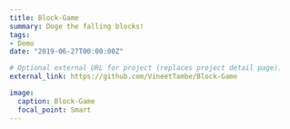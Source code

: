 ```yaml
---
title: Block-Game
summary: Doge the falling blocks!
tags:
- Demo
date: "2019-06-27T00:00:00Z"

# Optional external URL for project (replaces project detail page).
external_link: https://github.com/VineetTambe/Block-Game

image:
  caption: Block-Game
  focal_point: Smart
---
```

